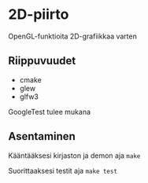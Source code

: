 # 2D-piirto
OpenGL-funktioita 2D-grafiikkaa varten

## Riippuvuudet
* cmake
* glew
* glfw3

GoogleTest tulee mukana

## Asentaminen
Kääntääksesi kirjaston ja demon aja ```make```

Suorittaaksesi testit aja ```make test```
